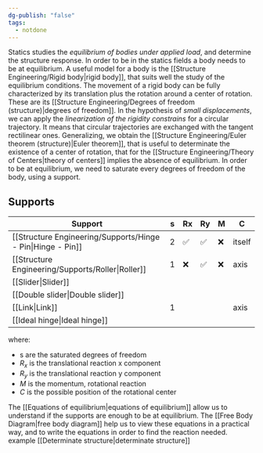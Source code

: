 ```yaml
---
dg-publish: "false"
tags:
  - notdone
---
```

Statics studies the *equilibrium of bodies under applied load*, and determine the structure response. In order to be in the statics fields a body needs to be at equilibrium. 
A useful model for a body is the [[Structure Engineering/Rigid body|rigid body]], that suits well the study of the equilibrium conditions. 
The movement of a rigid body can be fully characterized by its translation plus the rotation around a center of rotation. These are its [[Structure Engineering/Degrees of freedom (structure)|degrees of freedom]].
In the hypothesis of *small displacements*, we can apply the *linearization of the rigidity constrains* for a circular trajectory. It means that circular trajectories are exchanged with the tangent rectilinear ones. 
Generalizing, we obtain the [[Structure Engineering/Euler theorem (structure)|Euler theorem]], that is useful to determinate the existence of a center of rotation, that for the [[Structure Engineering/Theory of Centers|theory of centers]] implies the absence of equilibrium.
In order to be at equilibrium, we need to saturate every degrees of freedom of the body, using a support. 
## Supports 

| Support                                                     | s   | Rx  | Ry  | M   | C      |
| ----------------------------------------------------------- | --- | --- | --- | --- | ------ |
| [[Structure Engineering/Supports/Hinge - Pin\|Hinge - Pin]] | 2   | ✅   | ✅   | ❌   | itself |
| [[Structure Engineering/Supports/Roller\|Roller]]           | 1   | ❌   | ✅   | ❌   | axis   |
| [[Slider\|Slider]]                                          |     |     |     |     |        |
| [[Double slider\|Double slider]]                            |     |     |     |     |        |
| [[Link\|Link]]                                              | 1   |     |     |     | axis   |
| [[Ideal hinge\|Ideal hinge]]                                |     |     |     |     |        |
where:
- s are the saturated degrees of freedom
- $R_{x}$ is the translational reaction x component
- $R_{y}$ is the translational reaction y component
- $M$ is the momentum, rotational reaction
- $C$ is the possible position of the rotational center

The [[Equations of equilibrium|equations of equilibrium]] allow us to understand if the supports are enough to be at equilibrium. The [[Free Body Diagram|free body diagram]] help us to view these equations in a practical way, and to write the equations in order to find the reaction needed.
example 
[[Determinate structure|determinate structure]]

